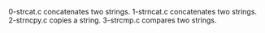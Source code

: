 0-strcat.c concatenates two strings.
1-strncat.c concatenates two strings.
2-strncpy.c  copies a string.
3-strcmp.c compares two strings.

